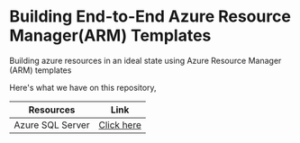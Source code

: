 # Building End-to-End Azure Resource Manager(ARM) Templates
Building azure resources in an ideal state using Azure Resource Manager (ARM) templates

Here's what we have on this repository,

| Resources | Link |
| --------- | ----- |
| Azure SQL Server | [Click here](https://github.com/iamvighnesh/azure-arm-templates/blob/master/Azure.SqlServer.SingleDatabase/Azure.SqlServer.SingleDatabase/azuredeploy.json) |
